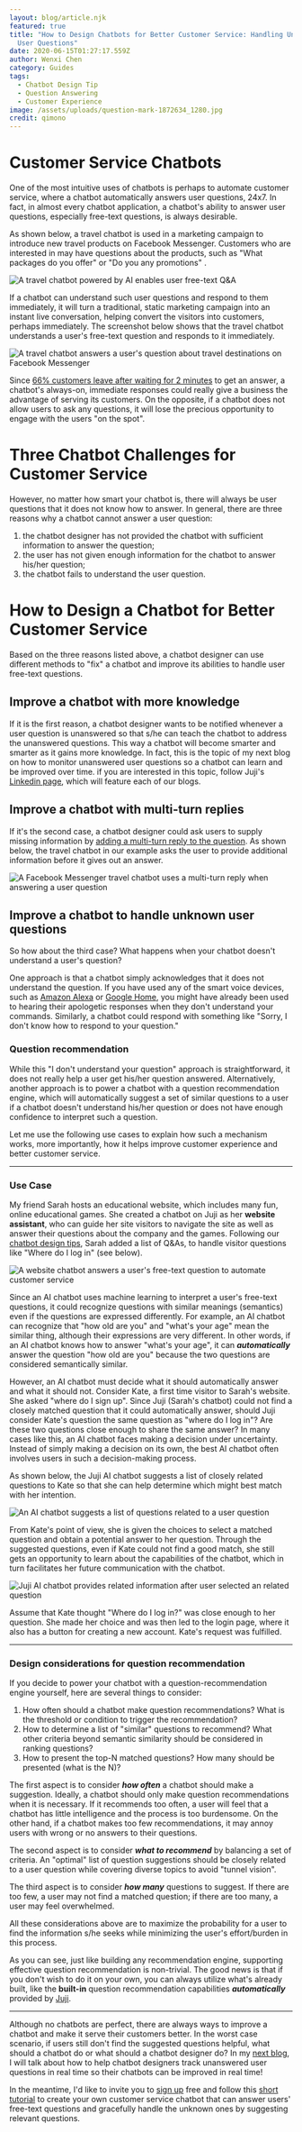 ```yaml
---
layout: blog/article.njk
featured: true
title: "How to Design Chatbots for Better Customer Service: Handling Unknown
  User Questions"
date: 2020-06-15T01:27:17.559Z
author: Wenxi Chen
category: Guides
tags:
  - Chatbot Design Tip
  - Question Answering
  - Customer Experience
image: /assets/uploads/question-mark-1872634_1280.jpg
credit: qimono
---
```

# Customer Service Chatbots

One of the most intuitive uses of chatbots is perhaps to automate customer service, where a chatbot automatically answers user questions, 24x7. In fact, in almost every chatbot application, a chatbot's ability to answer user questions, especially free-text questions, is always desirable.

As shown below,  a travel chatbot is used in a marketing campaign to introduce new travel products on Facebook Messenger. Customers who are interested in may have questions about the products, such as "What packages do you offer" or "Do you any promotions" .

![A travel chatbot powered by AI enables user free-text Q&A](/assets/uploads/screen-shot-2020-06-13-at-10.56.15-pm.png "Conversational Marketing Chatbot for Travel with Q&A support")

If a chatbot can understand such user questions and respond to them immediately, it will turn a traditional, static marketing campaign into an instant live conversation, helping convert the visitors into customers, perhaps immediately. The screenshot below shows that the travel chatbot understands a user's free-text question and responds to it immediately.

![A travel chatbot answers a user's question about travel destinations on Facebook Messenger](/assets/uploads/screen-shot-2020-06-14-at-1.20.30-pm.png "A Facebook Messenger travel chatbot answers a user's question about travel packages.")

Since [66% customers leave after waiting for 2 minutes](https://info.ada.support/forrester-drive-personalization-with-a-conversational-chatbot-0) to get an answer, a chatbot's always-on, immediate responses could really give a business the advantage of serving its customers. On the opposite,  if a chatbot does not allow users to ask any questions, it will lose the precious opportunity to engage with the users "on the spot".

# Three Chatbot Challenges for Customer Service

However, no matter how smart your chatbot is, there will always be user questions that it does not know how to answer. In general, there are three reasons why a chatbot cannot answer a user question:

1. the chatbot designer has not provided the chatbot with sufficient information to answer the question;
2. the user has not given enough information for the chatbot to answer his/her question;
3. the chatbot fails to understand the user question.

# How to Design a Chatbot for Better Customer Service

Based on the three reasons listed above, a chatbot designer can use different methods to "fix" a chatbot and improve its abilities to handle user free-text questions.

## Improve a chatbot with more knowledge

If it is the first reason, a chatbot designer wants to be notified whenever a user question is unanswered so that s/he can teach the chatbot to address the unanswered questions. This way a chatbot will become smarter and smarter as it gains more knowledge. In fact, this is the topic of my next blog on how to monitor unanswered user questions so a chatbot can learn and be improved over time.  if you are interested in this topic, follow Juji's [Linkedin page](https://www.linkedin.com/company/juji), which will feature each of our blogs.

## Improve a chatbot with multi-turn replies

If it's the second case,  a chatbot designer could ask users to supply missing information by [adding a multi-turn reply to the question](https://juji.io/blog/how-to-make-your-chatbot-to-answer-non-trivial-questions/). As shown below, the travel chatbot in our example asks the user to provide additional information before it gives out an answer.

![A Facebook Messenger travel chatbot uses a multi-turn reply when answering a user question](/assets/uploads/screen-shot-2020-06-14-at-1.21.28-pm.png "A Facebook Messenger travel chatbot answers a user's question about travel promotions. In this multi-turn Q&A, the chatbot asks the user a question before it replies.")

## Improve a chatbot to handle unknown user questions

So how about the third case? What happens when your chatbot doesn't understand a user's question?

One approach is that a chatbot simply acknowledges that it does not understand the question. If you have used any of the smart voice devices, such as [Amazon Alexa](https://en.wikipedia.org/wiki/Amazon_Alexa) or [Google Home](https://en.wikipedia.org/wiki/Google_Nest_(smart_speakers)), you might have already been used to hearing their apologetic responses when they don't understand your commands.  Similarly, a chatbot could respond with something like  "Sorry, I don't know how to respond to your question."

### Question recommendation

While this "I don't understand your question" approach is straightforward, it does not really help a user get his/her question answered. Alternatively, another approach is to  power a chatbot with a question recommendation engine, which will automatically suggest a set of similar questions to a user if a chatbot doesn't understand his/her question or does not have enough confidence to interpret such a question.

Let me use the following use cases to explain how such a mechanism works, more importantly, how it helps improve customer experience and better customer service.

- - -

### Use Case

My friend Sarah hosts an educational website, which includes many fun, online educational games. She created a chatbot on Juji as her **website assistant**, who can guide her site visitors to navigate the site as well as answer their questions about the company and the games. Following our [chatbot design tips](https://juji.io/docs/chatbot-design-tips/#prepare-qa-list-and-chitchats), Sarah added a list of Q&As, to handle visitor questions like "Where do I log in" (see below).

![A website chatbot answers a user's free-text question to automate customer service](/assets/uploads/screen-shot-2020-06-07-at-12.29.49-pm.png "A website chatbot answers a user's free-text question to automate customer service")

Since an AI chatbot uses machine learning to interpret a user's free-text questions, it could recognize questions with similar meanings (semantics) even if the questions are expressed differently. For example, an AI chatbot can recognize that "how old are you" and "what's your age" mean the similar thing, although their expressions are very different. In other words, if an AI chatbot knows how to answer "what's your age", it can ***automatically*** answer the question "how old are you" because the two questions are considered semantically similar.

However, an AI chatbot must decide what it should automatically answer and what it should not. Consider Kate, a first time visitor to Sarah's website. She asked "where do I sign up". Since Juji  (Sarah's chatbot) could not find a closely matched question that it could automatically answer, should Juji consider Kate's question the same question as "where do I log in"? Are these two questions close enough to share the same answer?  In many cases like this, an AI chatbot faces making a decision under uncertainty. Instead of simply making a decision on its own, the best AI chatbot often involves users in such a decision-making process.

As shown below, the Juji AI chatbot suggests a list of closely related questions to Kate so that she can help determine which might best match with her intention.

![An AI chatbot suggests a list of questions related to a user question](/assets/uploads/screen-shot-2020-06-07-at-12.40.39-pm.png "An AI chatbot suggests a list of questions related to a user question.")

From Kate's point of view, she is given the choices to select a matched question and obtain a potential answer to her question. Through the suggested questions, even if Kate could not find a good match, she still gets an opportunity to learn about the capabilities of the chatbot, which in turn facilitates her future communication with the chatbot.

![Juji AI chatbot provides related information after user selected an related question](/assets/uploads/screen-shot-2020-06-07-at-12.41.49-pm.png "Juji AI chatbot provides related information after user selected an related question")

Assume that Kate thought "Where do I log in?" was close enough to her question. She made her choice and was then led to the login page, where it also has a button for creating a new account. Kate's request was fulfilled.

- - -

### Design considerations for question recommendation

If you decide to power your chatbot with a question-recommendation engine yourself, here are several things to consider:

1. How often should a chatbot make question recommendations? What is the threshold or condition to trigger the recommendation?
2. How to determine a list of "similar" questions to recommend? What other criteria beyond semantic similarity should be considered in ranking questions?
3. How to present the top-N matched questions? How many should be presented (what is the N)?

The first aspect is to consider ***how often*** a chatbot should make a suggestion. Ideally, a chatbot should only make question recommendations when it is necessary. If it recommends too often, a user will feel that a chatbot has little intelligence and the process is too burdensome. On the other hand, if a chatbot makes too few recommendations, it may annoy users with wrong or no answers to their questions.

The second aspect is to consider ***what to recommend*** by balancing a set of criteria.  An "optimal" list of question suggestions should be closely related to a user question while covering diverse topics to avoid "tunnel vision".

The third aspect is to consider ***how many*** questions to suggest. If there are too few, a user may not find a matched question; if there are too many, a user may feel overwhelmed.

All these considerations above are to maximize the probability for a user to find the information s/he seeks while minimizing the user's effort/burden in this process.

As you can see, just like building any recommendation engine, supporting effective question recommendation is non-trivial. The good news is that if you don't wish to do it on your own, you can always utilize what's already built, like the **built-in** question recommendation capabilities ***automatically*** provided by [Juji](https://juji.io/).

- - -

Although no chatbots are perfect, there are always ways to improve a chatbot and make it serve their customers better.  In the worst case scenario, if users still don't find the suggested questions helpful, what should a chatbot do or what should a chatbot designer do? In my [next blog](https://juji.io/blog/q-a-dashboard/), I will talk about how to help chatbot designers track unanswered user questions in real time so their chatbots can be improved in real time!

In the meantime, I'd like to invite you to [sign up](juji.io/signup) free and follow this [short tutorial](https://juji.io/docs/tutorial/#make-ai-chatbots-for-free-text-qa-and-deploy-to-facebook-messenger) to create your own customer service chatbot that can answer users' free-text questions and gracefully handle the unknown ones by suggesting relevant questions.
